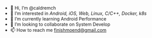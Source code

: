- 👋 Hi, I’m @caldremch
- 👀 I’m interested in *Android, iOS, Web, Linux, C/C++, Docker, k8s*
- 🌱 I’m currently learning Android Performance
- 💞️ I’m looking to collaborate on System Develop
- 📫 How to reach me finishmoend@gmail.com

<!---
caldremch/caldremch is a ✨ special ✨ repository because its `README.md` (this file) appears on your GitHub profile.
You can click the Preview link to take a look at your changes.
--->
